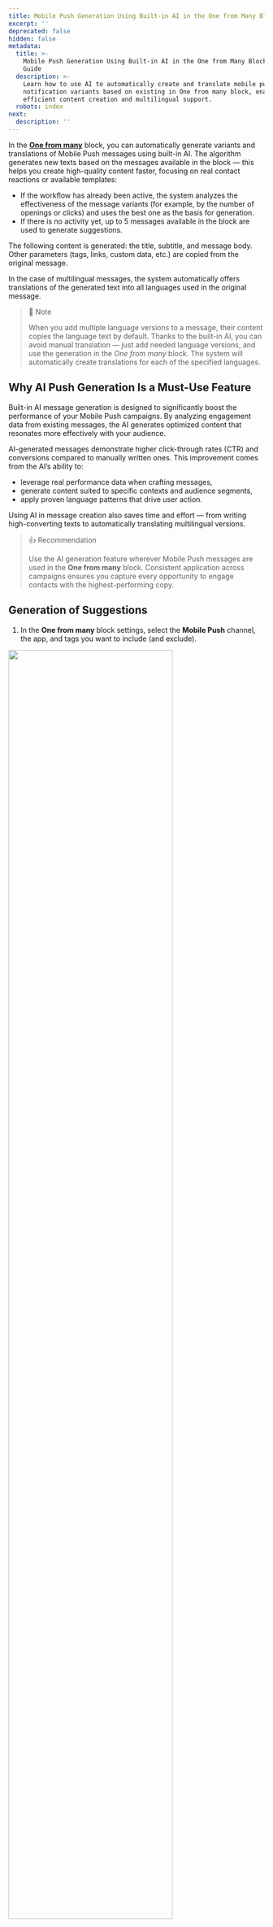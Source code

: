 ```yaml
---
title: Mobile Push Generation Using Built-in AI in the One from Many Block
excerpt: ''
deprecated: false
hidden: false
metadata:
  title: >-
    Mobile Push Generation Using Built-in AI in the One from Many Block | Yespo
    Guide
  description: >-
    Learn how to use AI to automatically create and translate mobile push
    notification variants based on existing in One from many block, enabling
    efficient content creation and multilingual support.
  robots: index
next:
  description: ''
---
```

In the **[One from many](https://docs.yespo.io/docs/using-one-many-block)** block, you can automatically generate variants and translations of Mobile Push messages using built-in AI. The algorithm generates new texts based on the messages available in the block — this helps you create high-quality content faster, focusing on real contact reactions or available templates:

* If the workflow has already been active, the system analyzes the effectiveness of the message variants (for example, by the number of openings or clicks) and uses the best one as the basis for generation.
* If there is no activity yet, up to 5 messages available in the block are used to generate suggestions.

The following content is generated: the title, subtitle, and message body. Other parameters (tags, links, custom data, etc.) are copied from the original message.

In the case of multilingual messages, the system automatically offers translations of the generated text into all languages ​​used in the original message.

> 📘 Note
>
> When you add multiple language versions to a message, their content copies the language text by default. Thanks to the built-in AI, you can avoid manual translation — just add needed language versions, and use the generation in the *One from many* block. The system will automatically create translations for each of the specified languages.

## Why AI Push Generation Is a Must-Use Feature

Built-in AI message generation is designed to significantly boost the performance of your Mobile Push campaigns. By analyzing engagement data from existing messages, the AI generates optimized content that resonates more effectively with your audience.

AI-generated messages demonstrate higher click-through rates (CTR) and conversions compared to manually written ones. This improvement comes from the AI’s ability to:

* leverage real performance data when crafting messages,
* generate content suited to specific contexts and audience segments,
* apply proven language patterns that drive user action.

Using AI in message creation also saves time and effort — from writing high-converting texts to automatically translating multilingual versions.

> 👍 Recommendation
>
> Use the AI generation feature wherever Mobile Push messages are used in the **One from many** block. Consistent application across campaigns ensures you capture every opportunity to engage contacts with the highest-performing copy.

## Generation of Suggestions

1. In the **One from many** block settings, select the **Mobile Push** channel, the app, and tags you want to include (and exclude).

<Image align="center" width="80% " src="https://files.readme.io/71b198f4d49f85ed670b3cf9a59960f60338fe16df98ee51c23fa7a2c85006f9-AI_1.png" />

2. Click the **Generate now** button.

<Image align="center" width="80% " src="https://files.readme.io/a02a45eb2eab70158b9e1f6cf5d084c20e5e140205454c7c5dcb9b72623f2451-AI_2.png" />

3. Specify the number of suggestions to generate and click **Generate now** (you can generate up to 20 suggestions for one block per session).

<Image align="center" width="80% " src="https://files.readme.io/d7a1a48fe34f051ee0448c7c856276c96b746bca09c6e8992777fe3162a3fa3f-AI_3.png" />

The generation of suggestions will begin, after which you can review and save or reject the proposed AI options.

## Moderation of Suggestions

Generated suggestions are displayed in the right sidebar, where you can review them and then accept or reject them. Accepted suggestions will be added to the message pull in the block and will also be created in the general Mobile Push list.

1. Click on a suggestion in the left column to view its content on the right. If the suggestion is multilingual, a switch between the corresponding languages ​​will be available above the content.

<Image align="center" width="80% " src="https://files.readme.io/76fa96dcf9f7be06bbba8373718650112a06bad30b69169802568b68493ea4d1-AI_4.png" />

2. Once the suggestions are generated, you can edit their content in the right column. If the suggestion is multilingual, you can edit its main version and automatically update the language versions by clicking the **Update translations** button.

   \[block:image] &#x20;
   \{
   &#x20; "images": \[
   &#x20;   \{
   &#x20;     "image": \[
   &#x20;       "https\://files.readme.io/b896693cf185bdace0a6d29844726b14c776d687dce7f8b15704da933d0a37bf-update.png",
   &#x20;       "",
   &#x20;       "Update translations"
   &#x20;     ],
   &#x20;     "align": "center",
   &#x20;     "sizing": "80% "
   &#x20;   }
   &#x20; ]
   }
   \[/block]
3. To save a suggestion for use in a block, select it and click **Publish messages**; to reject it, click **Discard**. You can also select all suggestions at once and accept or reject them.

   \[block:image] &#x20;
   \{
   &#x20; "images": \[
   &#x20;   \{
   &#x20;     "image": \[
   &#x20;       "https\://files.readme.io/88b019e943fce27337ebf35f8c54bb091b8f1f25510be6d3c9726e615a2bd312-AI\_5.png",
   &#x20;       "",
   &#x20;       "Publish or discard"
   &#x20;     ],
   &#x20;     "align": "center",
   &#x20;     "sizing": "80% "
   &#x20;   }
   &#x20; ]
   }
   \[/block]

After accepting or rejecting a suggestion, the option to cancel the selected action will be available for a few seconds.

\[block:image] &#x20;
\{
&#x20; "images": \[
&#x20;   \{
&#x20;     "image": \[
&#x20;       "https\://files.readme.io/ac4cee80a7eb87b529195fef6c2274f7a3aae2e970e97be4b30b9d4e5997d8ee-undo.png",
&#x20;       "",
&#x20;       "Undo"
&#x20;     ],
&#x20;     "align": "center",
&#x20;     "sizing": "80% "
&#x20;   }
&#x20; ]
}
\[/block]

4. Save the workflow to apply the changes.

> 📘 Note
>
> You can save the workflow even if not all suggestions are accepted or rejected — they are saved as drafts. The next time you open the workflow, you can return to review and finish moderating the remaining options. \[block:image]\{"images":\[\{"image":\["https\://files.readme.io/ad2b90c8d42b83824bba2bb55e9eacf09725d73d4617b2eb14e0d1f0118d570b-AI\_6.png","","Publish or discard"],"align":"center","sizing":"80% "}]}\[/block]